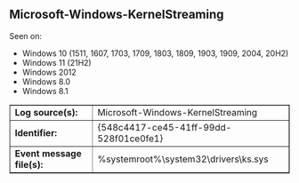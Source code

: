 ## Microsoft-Windows-KernelStreaming

Seen on:
* Windows 10 (1511, 1607, 1703, 1709, 1803, 1809, 1903, 1909, 2004, 20H2)
* Windows 11 (21H2)
* Windows 2012
* Windows 8.0
* Windows 8.1

<table border="1" class="docutils">
  <tbody>
    <tr>
      <td><b>Log source(s):</b></td>
      <td>Microsoft-Windows-KernelStreaming</td>
    </tr>
    <tr>
      <td><b>Identifier:</b></td>
      <td>{548c4417-ce45-41ff-99dd-528f01ce0fe1}</td>
    </tr>
    <tr>
      <td><b>Event message file(s):</b></td>
      <td>%systemroot%\system32\drivers\ks.sys</td>
    </tr>
  </tbody>
</table>

&nbsp;

